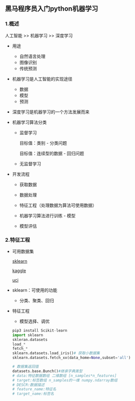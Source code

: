 ## 黑马程序员入门python机器学习

### 1.概述

人工智能 >> 机器学习 >> 深度学习

- 用途
  - 自然语言处理
  - 图像识别
  - 传统预测

- 机器学习是人工智能的实现途径

  - 数据
  - 模型
  - 预测

- 深度学习是机器学习的一个方法发展而来

- 机器学习算法分类

  - 监督学习

    目标值：类别 - 分类问题

    目标值：连续型的数据 - 回归问题

  - 无监督学习
  
- 开发流程
  
  - 获取数据
  
  - 数据处理
  
  - 特征工程（处理数据为算法可使用数据）
  
  - 机器学习算法进行训练 - 模型
  
  - 模型评估
  
    

### 2.特征工程

- 可用数据集

  [sklearn](https://scikit-learn.org/stable/)

  [kaggle](https://www.kaggle.com/datasets)

  [uci](http://archive.ics.uci.edu/ml/index.php)

- sklearn：可使用的功能

  - 分类、聚类、回归
- 特征工程
  - 模型选择、调优
  
  ```python
  pip3 install Scikit-learn
  import sklearn
  skleran.datasets
  load_*
  fetch_*
  sklearn.datasets.load_iris()# 获取小数据集
  sklearn.datasets.fetch_xx(data_home=None,subset='all')
  
  # 数据集返回值
  datasets.base.Bunch()#继承字典类型
  # data:特征数据数组 二维数组 [n_samples*n_features]
  # target:标签数组 n_samples的一维 numpy.ndarray数组
  # DESCR:数据描述
  # feature_name:特征名
  # target_name:标签名
  ```
  
  
  
  